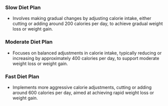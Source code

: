 ### Slow Diet Plan
- Involves making gradual changes by adjusting calorie intake, either cutting or adding around 200 calories per day, to achieve gradual weight loss or weight gain.

### Moderate Diet Plan
- Focuses on balanced adjustments in calorie intake, typically reducing or increasing by approximately 400 calories per day, to support moderate weight loss or weight gain.

### Fast Diet Plan
- Implements more aggressive calorie adjustments, cutting or adding around 600 calories per day, aimed at achieving rapid weight loss or weight gain.
